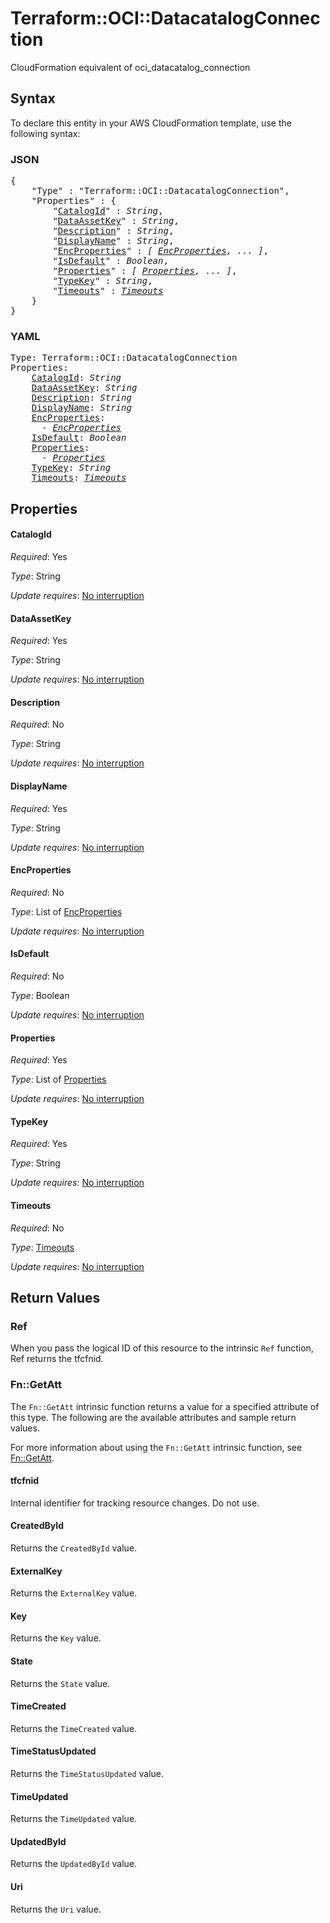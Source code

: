 # Terraform::OCI::DatacatalogConnection

CloudFormation equivalent of oci_datacatalog_connection

## Syntax

To declare this entity in your AWS CloudFormation template, use the following syntax:

### JSON

<pre>
{
    "Type" : "Terraform::OCI::DatacatalogConnection",
    "Properties" : {
        "<a href="#catalogid" title="CatalogId">CatalogId</a>" : <i>String</i>,
        "<a href="#dataassetkey" title="DataAssetKey">DataAssetKey</a>" : <i>String</i>,
        "<a href="#description" title="Description">Description</a>" : <i>String</i>,
        "<a href="#displayname" title="DisplayName">DisplayName</a>" : <i>String</i>,
        "<a href="#encproperties" title="EncProperties">EncProperties</a>" : <i>[ <a href="encproperties.md">EncProperties</a>, ... ]</i>,
        "<a href="#isdefault" title="IsDefault">IsDefault</a>" : <i>Boolean</i>,
        "<a href="#properties" title="Properties">Properties</a>" : <i>[ <a href="properties.md">Properties</a>, ... ]</i>,
        "<a href="#typekey" title="TypeKey">TypeKey</a>" : <i>String</i>,
        "<a href="#timeouts" title="Timeouts">Timeouts</a>" : <i><a href="timeouts.md">Timeouts</a></i>
    }
}
</pre>

### YAML

<pre>
Type: Terraform::OCI::DatacatalogConnection
Properties:
    <a href="#catalogid" title="CatalogId">CatalogId</a>: <i>String</i>
    <a href="#dataassetkey" title="DataAssetKey">DataAssetKey</a>: <i>String</i>
    <a href="#description" title="Description">Description</a>: <i>String</i>
    <a href="#displayname" title="DisplayName">DisplayName</a>: <i>String</i>
    <a href="#encproperties" title="EncProperties">EncProperties</a>: <i>
      - <a href="encproperties.md">EncProperties</a></i>
    <a href="#isdefault" title="IsDefault">IsDefault</a>: <i>Boolean</i>
    <a href="#properties" title="Properties">Properties</a>: <i>
      - <a href="properties.md">Properties</a></i>
    <a href="#typekey" title="TypeKey">TypeKey</a>: <i>String</i>
    <a href="#timeouts" title="Timeouts">Timeouts</a>: <i><a href="timeouts.md">Timeouts</a></i>
</pre>

## Properties

#### CatalogId

_Required_: Yes

_Type_: String

_Update requires_: [No interruption](https://docs.aws.amazon.com/AWSCloudFormation/latest/UserGuide/using-cfn-updating-stacks-update-behaviors.html#update-no-interrupt)

#### DataAssetKey

_Required_: Yes

_Type_: String

_Update requires_: [No interruption](https://docs.aws.amazon.com/AWSCloudFormation/latest/UserGuide/using-cfn-updating-stacks-update-behaviors.html#update-no-interrupt)

#### Description

_Required_: No

_Type_: String

_Update requires_: [No interruption](https://docs.aws.amazon.com/AWSCloudFormation/latest/UserGuide/using-cfn-updating-stacks-update-behaviors.html#update-no-interrupt)

#### DisplayName

_Required_: Yes

_Type_: String

_Update requires_: [No interruption](https://docs.aws.amazon.com/AWSCloudFormation/latest/UserGuide/using-cfn-updating-stacks-update-behaviors.html#update-no-interrupt)

#### EncProperties

_Required_: No

_Type_: List of <a href="encproperties.md">EncProperties</a>

_Update requires_: [No interruption](https://docs.aws.amazon.com/AWSCloudFormation/latest/UserGuide/using-cfn-updating-stacks-update-behaviors.html#update-no-interrupt)

#### IsDefault

_Required_: No

_Type_: Boolean

_Update requires_: [No interruption](https://docs.aws.amazon.com/AWSCloudFormation/latest/UserGuide/using-cfn-updating-stacks-update-behaviors.html#update-no-interrupt)

#### Properties

_Required_: Yes

_Type_: List of <a href="properties.md">Properties</a>

_Update requires_: [No interruption](https://docs.aws.amazon.com/AWSCloudFormation/latest/UserGuide/using-cfn-updating-stacks-update-behaviors.html#update-no-interrupt)

#### TypeKey

_Required_: Yes

_Type_: String

_Update requires_: [No interruption](https://docs.aws.amazon.com/AWSCloudFormation/latest/UserGuide/using-cfn-updating-stacks-update-behaviors.html#update-no-interrupt)

#### Timeouts

_Required_: No

_Type_: <a href="timeouts.md">Timeouts</a>

_Update requires_: [No interruption](https://docs.aws.amazon.com/AWSCloudFormation/latest/UserGuide/using-cfn-updating-stacks-update-behaviors.html#update-no-interrupt)

## Return Values

### Ref

When you pass the logical ID of this resource to the intrinsic `Ref` function, Ref returns the tfcfnid.

### Fn::GetAtt

The `Fn::GetAtt` intrinsic function returns a value for a specified attribute of this type. The following are the available attributes and sample return values.

For more information about using the `Fn::GetAtt` intrinsic function, see [Fn::GetAtt](https://docs.aws.amazon.com/AWSCloudFormation/latest/UserGuide/intrinsic-function-reference-getatt.html).

#### tfcfnid

Internal identifier for tracking resource changes. Do not use.

#### CreatedById

Returns the <code>CreatedById</code> value.

#### ExternalKey

Returns the <code>ExternalKey</code> value.

#### Key

Returns the <code>Key</code> value.

#### State

Returns the <code>State</code> value.

#### TimeCreated

Returns the <code>TimeCreated</code> value.

#### TimeStatusUpdated

Returns the <code>TimeStatusUpdated</code> value.

#### TimeUpdated

Returns the <code>TimeUpdated</code> value.

#### UpdatedById

Returns the <code>UpdatedById</code> value.

#### Uri

Returns the <code>Uri</code> value.

